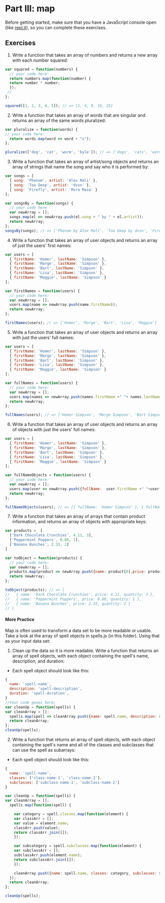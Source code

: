 # Part III: map

Before getting started, make sure that you have a JavaScript console open (like <a href="http://www.repl.it/languages/javascript" target="_blank">repl.it</a>), so you can complete these exercises.

## Exercises

1. Write a function that takes an array of numbers and returns a new array with each number squared:

```js
var squared = function(numbers) {
  // your code here:   
  return numbers.map(function(number) {
  return number * number;
  });
 //
};

squared([1, 2, 3, 4, 5]); // => [1, 4, 9, 16, 25]
```

2. Write a function that takes an array of words that are singular and returns an array of the same words pluralized:

```js
var pluralize = function(words) {
// your code here:
  return words.map(word => word + "s");
};

pluralize(['dog', 'cat', 'worm', 'kyle']); // => ['dogs', 'cats', 'worms', 'kyles']
```

3. Write a function that takes an array of artist/song objects and returns an array of strings that name the song and say who it is performed by:

```js
var songs = [
  { song: 'Phenom', artist: 'Alex Mali' },
  { song: 'Too Deep', artist: 'dvsn' },
  { song: 'Firefly', artist: 'Mura Masa' }
];

var songsBy = function(songs) {
  // your code here
  var newArray = [];
  songs.map(el => newArray.push(el.song + " by " + el.artist));
  return newArray;
};
songsBy(songs); // => ['Phenom by Alex Mali', 'Too Deep by dvsn', 'Firefly by Mura Masa']
```

4. Write a function that takes an array of user objects and returns an array of just the users' first names:

```js
var users = [
  { firstName: 'Homer', lastName: 'Simpson' },
  { firstName: 'Marge', lastName: 'Simpson' },
  { firstName: 'Bart', lastName: 'Simpson' },
  { firstName: 'Lisa', lastName: 'Simpson' },
  { firstName: 'Maggie', lastName: 'Simpson' }
];

var firstNames = function(users) {
  // your code here:
  var newArray = [];
  users.map(name => newArray.push(name.firstName));
  return newArray;
};

firstNames(users); // => ['Homer', 'Marge', 'Bart', 'Lisa', 'Maggie']
```

5. Write a function that takes an array of user objects and returns an array with just the users' full names:

```js
var users = [
  { firstName: 'Homer', lastName: 'Simpson' },
  { firstName: 'Marge', lastName: 'Simpson' },
  { firstName: 'Bart', lastName: 'Simpson' },
  { firstName: 'Lisa', lastName: 'Simpson' },
  { firstName: 'Maggie', lastName: 'Simpson' }
];

var fullNames = function(users) {
  // your code here:
  var newArray = [];
  users.map(names => newArray.push(names.firstName +" "+ names.lastName));
  return newArray;
};

fullNames(users); // => ['Homer Simpson', 'Marge Simpson', 'Bart Simpson', 'Lisa Simpson', 'Maggie Simpson']
```

6. Write a function that takes an array of user objects and returns an array of objects with just the users' full names:

```js
var users = [
  { firstName: 'Homer', lastName: 'Simpson' },
  { firstName: 'Marge', lastName: 'Simpson' },
  { firstName: 'Bart', lastName: 'Simpson' },
  { firstName: 'Lisa', lastName: 'Simpson' },
  { firstName: 'Maggie', lastName: 'Simpson' }
];

var fullNameObjects = function(users) {
  // your code here:
  var newArray = [];
  users.map(user => newArray.push({fullName:  user.firstName +" "+user.lastName}));
  return newArray;
};

fullNameObjects(users); // => [{ fullName: 'Homer Simpson' }, { fullName: 'Marge Simpson' }, { fullName: 'Bart Simpson' }, { fullName: 'Lisa Simpson' }, { fullName: 'Maggie Simpson' }]
```

7. Write a function that takes an array of arrays that contain product information, and returns an array of objects with appropriate keys:

```js
var products =  [
  ['Dark Chocolate Crunchies', 4.11, 3],
  ['Peppermint Poppers', 0.88, 1],
  ['Banana Bunches', 2.33, 2]
]

var toObject = function(products) {
  // your code here:
  var newArray = [];
  products.map(product => newArray.push({name: product[0],price: product[1], quantity: product[2]}));
  return newArray;
};

toObject(products); // => [
//   { name: 'Dark Chocolate Crunchies', price: 4.11, quantity: 3 },
//   { name: 'Peppermint Poppers', price: 0.88, quantity: 1 },
//   { name: 'Banana Bunches', price: 2.33, quantity: 2 }
// ]
```

#### More Practice

Map is often used to transform a data set to be more readable or usable. Take a look at the array of spell objects in spells.js (in this folder). Using that as your input data set:

1. Clean up the data so it is more readable. Write a function that returns an array of spell objects, with each object containing the spell's name, description, and duration:
* Each spell object should look like this:
```js
{
  name: 'spell-name',
  description: 'spell-description',
  duration: 'spell-duration',
}
//Your code gooes here:
var cleanUp = function(spells) {
var cleanArray = [];
  spells.map(spell => cleanArray.push({name: spell.name, description: spell.desc[0], duration: spell.duration}));
  return cleanArray;
};
cleanUp(spells);
```

2. Write a function that returns an array of spell objects, with each object containing the spell's name and all of the classes and subclasses that can use the spell as subarrays:
* Each spell object should look like this:
```js
{
  name: 'spell-name',
  classes: ['class-name-1', 'class-name-2'],
  subclasses: ['subclass-name-1', 'subclass-name-2']
}

var cleanUp = function(spells) {
var cleanArray = [];
  spells.map(function(spell) {

    var category = spell.classes.map(function(element) { 
    var classArr = [];
    var value = element.name;
    classArr.push(value);
    return classArr.join([]);
    });

    var subcategory = spell.subclasses.map(function(element) { 
    var subclassArr = [];
    subclassArr.push(element.name);
    return subclassArr.join([]);
    });

    cleanArray.push({name: spell.name, classes: category, subclasses: subcategory});
  });
  return cleanArray;
};

cleanUp(spells);
```
